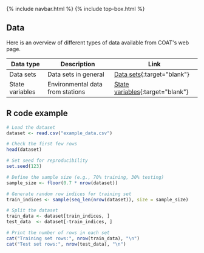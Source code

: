 {% include navbar.html %}  {% include top-box.html %}

## Data
Here is an overview of different types of data available from COAT's web page.

| Data type | Description | Link |
|----------|----------|----------|
| Data sets | Data sets in general | [Data sets](https://data.coat.no/dataset/){:target="blank"} |
| State variables | Environmental data from stations | [State variables](https://data.coat.no/state-variable/){:target="blank"} |


## R code example
```r
# Load the dataset
dataset <- read.csv("example_data.csv")

# Check the first few rows
head(dataset)

# Set seed for reproducibility
set.seed(123)

# Define the sample size (e.g., 70% training, 30% testing)
sample_size <- floor(0.7 * nrow(dataset))

# Generate random row indices for training set
train_indices <- sample(seq_len(nrow(dataset)), size = sample_size)

# Split the dataset
train_data <- dataset[train_indices, ]
test_data  <- dataset[-train_indices, ]

# Print the number of rows in each set
cat("Training set rows:", nrow(train_data), "\n")
cat("Test set rows:", nrow(test_data), "\n")
